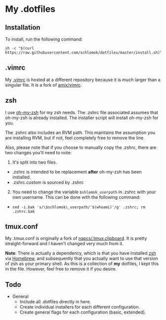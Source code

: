 # My .dotfiles

## Installation

To install, run the following command:

    sh -c "$(curl https://raw.githubusercontent.com/schlomok/dotfiles/master/install.sh)"

## .vimrc

My [.vimrc](https://github.com/schlomok/vimrc) is hosted at a different 
repository because it is much larger than a singular file. It is a fork of 
[amix/vimrc](https://github.com/amix/vimrc).

## zsh

I use [oh-my-zsh](https://github.com/robbyrussell/oh-my-zsh) for my zsh needs.
The .zshrc file associated assumes that oh-my-zsh is already installed. The
installer script will install oh-my-zsh for you. 

The .zshrc also includes an RVM path. This maintains the assumption you are 
installing RVM, but if not, feel completely free to remove the line.

Also, please note that if you choose to manually copy the .zshrc, there are two
changes you'll need to note:

1. It's split into two files.
  * .zshrc is intended to be replacement **after** oh-my-zsh has been installed.
  * .zshrc.custom is sourced by .zshrc
2. You need to change the variable `$shlomok_userpath` in .zshrc with your own
  username. This can be done with the following command:
  * `sed -i.bak 's/\$schlomok\_userpath/'$(whoami)'/g' .zshrc; rm .zshrc.bak`

## tmux.conf

My .tmux.conf is originally a fork of [napcs/.tmux.clipboard](https://gist.github.com/napcs/1147532). It is pretty straight-forward and I
haven't changed very much from it. 

**Note**: There is actually a dependency, which is that you have installed [zsh](http://www.zsh.org/) via [Homebrew](http://brew.sh/), 
and subsequently that you actually want to use that version of zsh as your primary shell. As this is a collection of **my** dotfiles, I 
kept this in the file. However, feel free to remove it if you desire.

## Todo

* General
  - Include all .dotfiles directly in here.
  - Create individual installers for each different configuration. 
  - Create general flags for each configuration (basic, extended).

